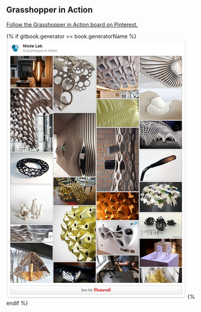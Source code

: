 ## Grasshopper in Action

<a data-pin-do="embedBoard" href="http://www.pinterest.com/modelabnyc/grasshopper-in-action/" data-pin-scale-width="240" data-pin-scale-height="1280" data-pin-board-width="770">Follow the Grasshopper in Action board on Pinterest.</a>
<!-- Please call pinit.js only once per page -->
<script type="text/javascript" async defer src="//assets.pinterest.com/js/pinit.js"></script>

{% if gitbook.generator == book.generatorName %}
[![IMAGE](images/pinterest.png)](http://www.pinterest.com/modelabnyc/grasshopper-in-action/)
{% endif %}